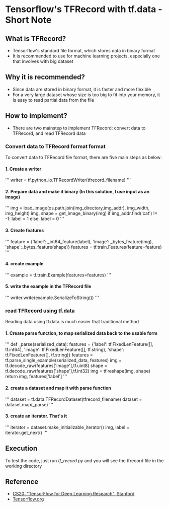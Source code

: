 # Tensorflow's TFRecord with tf.data - Short Note

## What is TFRecord?
- Tensorflow's standard file format, which stores data in binary format
- It is recommended to use for machine learning projects, especially one that involves with big dataset

## Why it is recommended?
- Since data are stored in binary format, it is faster and more flexible
- For a very large dataset whose size is too big to fit into your memory, it is easy to read partial data from the file

## How to implement?
- There are two mainstep to implement TFRecord: convert data to TFRecord, and read TFRecord data

### Convert data to TFRecord format format
To convert data to TFRecord file format, there are five main steps as below:


#### 1. Create a writer 
'''
    writer = tf.python_io.TFRecordWriter(tfrecord_filename)
'''
#### 2. Prepare data and make it binary (In this solution, I use input as an image)
'''
    img = load_image(os.path.join(img_directory,img_addr), img_width, img_height)
    img, shape = get_image_binary(img)
    if img_addr.find('cat') != -1: 
        label = 1
    else:
        label = 0
'''
#### 3. Create features
'''
    feature = {'label': _int64_feature(label),
               'image': _bytes_feature(img),
               'shape':_bytes_feature(shape)}
    features = tf.train.Features(feature=feature)
'''
#### 4. create example
'''
    example = tf.train.Example(features=features)
'''
#### 5. write the example in the TFRecord file
'''
    writer.write(example.SerializeToString())
'''

### read TFRecord using tf.data
Reading data using tf.data is much easier that traditional method

#### 1. Create parse function, to map serialized data back to the usable form
'''
    def _parse(serialized_data):
        features = {'label': tf.FixedLenFeature([], tf.int64),
                   'image': tf.FixedLenFeature([], tf.string),
                   'shape': tf.FixedLenFeature([], tf.string)}
        features = tf.parse_single_example(serialized_data,
                                          features)
        img = tf.decode_raw(features['image'],tf.uint8)
        shape = tf.decode_raw(features['shape'],tf.int32)
        img = tf.reshape(img, shape)
        return img, features['label']
'''
#### 2. create a dataset and map it with parse function
'''
    dataset = tf.data.TFRecordDataset(tfrecord_filename)
    dataset = dataset.map(_parse)
'''

#### 3. create an iterator. That's it
'''
    iterator = dataset.make_initializable_iterator()
    img, label = iterator.get_next()
'''

## Execution
To test the code, just run *tf_record.py* and you will see the tfrecord file in the working directory

## Reference
- [CS20: "TensorFlow for Deep Learning Research", Stanford](http://web.stanford.edu/class/cs20si/)
- [Tensorflow.org](https://www.tensorflow.org/guide/datasets)